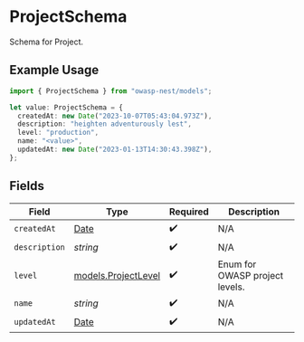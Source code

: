 # ProjectSchema

Schema for Project.

## Example Usage

```typescript
import { ProjectSchema } from "owasp-nest/models";

let value: ProjectSchema = {
  createdAt: new Date("2023-10-07T05:43:04.973Z"),
  description: "heighten adventurously lest",
  level: "production",
  name: "<value>",
  updatedAt: new Date("2023-01-13T14:30:43.398Z"),
};
```

## Fields

| Field                                                                                         | Type                                                                                          | Required                                                                                      | Description                                                                                   |
| --------------------------------------------------------------------------------------------- | --------------------------------------------------------------------------------------------- | --------------------------------------------------------------------------------------------- | --------------------------------------------------------------------------------------------- |
| `createdAt`                                                                                   | [Date](https://developer.mozilla.org/en-US/docs/Web/JavaScript/Reference/Global_Objects/Date) | :heavy_check_mark:                                                                            | N/A                                                                                           |
| `description`                                                                                 | *string*                                                                                      | :heavy_check_mark:                                                                            | N/A                                                                                           |
| `level`                                                                                       | [models.ProjectLevel](../models/projectlevel.md)                                              | :heavy_check_mark:                                                                            | Enum for OWASP project levels.                                                                |
| `name`                                                                                        | *string*                                                                                      | :heavy_check_mark:                                                                            | N/A                                                                                           |
| `updatedAt`                                                                                   | [Date](https://developer.mozilla.org/en-US/docs/Web/JavaScript/Reference/Global_Objects/Date) | :heavy_check_mark:                                                                            | N/A                                                                                           |